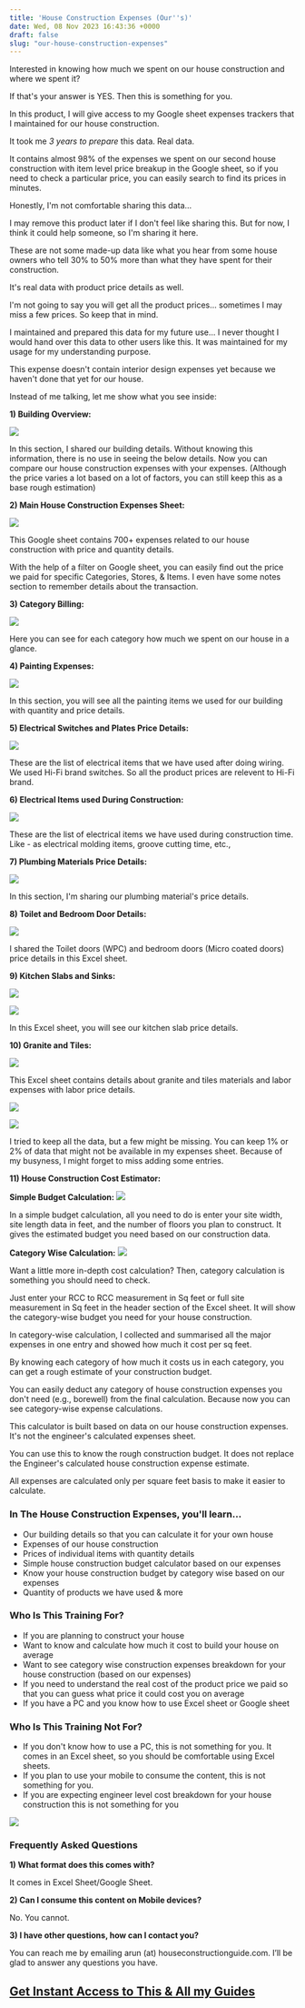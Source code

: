 ```yaml
---
title: 'House Construction Expenses (Our''s)'
date: Wed, 08 Nov 2023 16:43:36 +0000
draft: false
slug: "our-house-construction-expenses"
---
```


Interested in knowing how much we spent on our house construction and where we spent it?

If that's your answer is YES. Then this is something for you.

In this product, I will give access to my Google sheet expenses trackers that I maintained for our house construction.

It took me _3 years to prepare_ this data. Real data.

It contains almost 98% of the expenses we spent on our second house construction with item level price breakup in the Google sheet, so if you need to check a particular price, you can easily search to find its prices in minutes.

Honestly, I'm not comfortable sharing this data…

I may remove this product later if I don't feel like sharing this. But for now, I think it could help someone, so I'm sharing it here.

These are not some made-up data like what you hear from some house owners who tell 30% to 50% more than what they have spent for their construction.

It's real data with product price details as well.

I'm not going to say you will get all the product prices… sometimes I may miss a few prices. So keep that in mind.

I maintained and prepared this data for my future use... I never thought I would hand over this data to other users like this. It was maintained for my usage for my understanding purpose.

This expense doesn't contain interior design expenses yet because we haven't done that yet for our house.

Instead of me talking, let me show what you see inside:

**1) Building Overview:**

![](/our-house-construction-expenses/images/image-6.png)

In this section, I shared our building details. Without knowing this information, there is no use in seeing the below details. Now you can compare our house construction expenses with your expenses. (Although the price varies a lot based on a lot of factors, you can still keep this as a base rough estimation)

**2) Main House Construction Expenses Sheet:**

![](/our-house-construction-expenses/images/image-7.png)

This Google sheet contains 700+ expenses related to our house construction with price and quantity details.

With the help of a filter on Google sheet, you can easily find out the price we paid for specific Categories, Stores, & Items. I even have some notes section to remember details about the transaction.

**3) Category Billing:**

![](/our-house-construction-expenses/images/image-5.png)

Here you can see for each category how much we spent on our house in a glance.

**4) Painting Expenses:**

![](/our-house-construction-expenses/images/image-8.png)

In this section, you will see all the painting items we used for our building with quantity and price details.

**5) Electrical Switches and Plates Price Details:**

![](/our-house-construction-expenses/images/image-9.png)

These are the list of electrical items that we have used after doing wiring. We used Hi-Fi brand switches. So all the product prices are relevent to Hi-Fi brand.

**6) Electrical Items used During Construction:**

![](/our-house-construction-expenses/images/image-10.jpg)

These are the list of electrical items we have used during construction time. Like - as electrical molding items, groove cutting time, etc.,

**7) Plumbing Materials Price Details:**

![](/our-house-construction-expenses/images/image-12.jpg)

In this section, I'm sharing our plumbing material's price details.

**8) Toilet and Bedroom Door Details:**

![](/our-house-construction-expenses/images/image-11.jpg)

I shared the Toilet doors (WPC) and bedroom doors (Micro coated doors) price details in this Excel sheet.

**9) Kitchen Slabs and Sinks:**

![](/our-house-construction-expenses/images/image.png)

![](/our-house-construction-expenses/images/image-1.png)

In this Excel sheet, you will see our kitchen slab price details.

**10) Granite and Tiles:**

![](/our-house-construction-expenses/images/image-13.png)

This Excel sheet contains details about granite and tiles materials and labor expenses with labor price details.

![](/our-house-construction-expenses/images/image-4.jpg)

![](/our-house-construction-expenses/images/image-3.png)

I tried to keep all the data, but a few might be missing. You can keep 1% or 2% of data that might not be available in my expenses sheet. Because of my busyness, I might forget to miss adding some entries.


**11) House Construction Cost Estimator:**

**Simple Budget Calculation:**
![](/our-house-construction-expenses/images/house-construction-simple-cost-estimation.jpg)

In a simple budget calculation, all you need to do is enter your site width, site length data in feet, and the number of floors you plan to construct. It gives the estimated budget you need based on our construction data.

**Category Wise Calculation:**
![](/our-house-construction-expenses/images/house-construction-cost-estimator.jpg)

Want a little more in-depth cost calculation? Then, category calculation is something you should need to check.

Just enter your RCC to RCC measurement in Sq feet or full site measurement in Sq feet in the header section of the Excel sheet. It will show the category-wise budget you need for your house construction.

In category-wise calculation, I collected and summarised all the major expenses in one entry and showed how much it cost per sq feet.

By knowing each category of how much it costs us in each category, you can get a rough estimate of your construction budget. 

You can easily deduct any category of house construction expenses you don't need (e.g., borewell) from the final calculation. Because now you can see category-wise expense calculations. 

This calculator is built based on data on our house construction expenses. It's not the engineer's calculated expenses sheet.

You can use this to know the rough construction budget. It does not replace the Engineer's calculated house construction expense estimate. 

All expenses are calculated only per square feet basis to make it easier to calculate. 






### In The House Construction Expenses, you'll learn…

*   Our building details so that you can calculate it for your own house
*   Expenses of our house construction
*   Prices of individual items with quantity details
*   Simple house construction budget calculator based on our expenses
*   Know your house construction budget by category wise based on our expenses
*   Quantity of products we have used & more

### Who Is This Training For?

*   If you are planning to construct your house
*   Want to know and calculate how much it cost to build your house on average
*   Want to see category wise construction expenses breakdown for your house construction (based on our expenses)
*   If you need to understand the real cost of the product price we paid so that you can guess what price it could cost you on average
*   If you have a PC and you know how to use Excel sheet or Google sheet

### Who Is This Training Not For?

*   If you don't know how to use a PC, this is not something for you. It comes in an Excel sheet, so you should be comfortable using Excel sheets.
*   If you plan to use your mobile to consume the content, this is not something for you.
*   If you are expecting engineer level cost breakdown for your house construction this is not something for you



![](/our-house-construction-expenses/images/image-2.png)


### Frequently Asked Questions


**1) What format does this comes with?**

It comes in Excel Sheet/Google Sheet. 

**2) Can I consume this content on Mobile devices?**

No. You cannot.

**3) I have other questions, how can I contact you?**

You can reach me by emailing arun (at) houseconstructionguide.com. I’ll be glad to answer any questions you have.

## [Get Instant Access to This & All my Guides](https://houseconstructionguide.com/products/#all-access-pass)